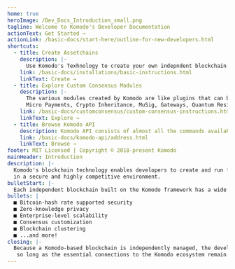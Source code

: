 ```yaml
---
home: true
heroImage: /Dev_Docs_Introduction_small.png
tagline: Welcome to Komodo's Developer Documentation
actionText: Get Started →
actionLink: /basic-docs/start-here/outline-for-new-developers.html
shortcuts:
  - title: Create Assetchains
    description: |-
      Use Komodo's Texhnology to create your own indepndent blockchain. Customizations available include: Coin emission, PoW/PoW, Privacy, CC modules and many more...
    link: /basic-docs/installations/basic-instructions.html
    linkText: Create →
  - title: Explore Custom Consensus Modules
    description: |-
      The various modules created by Komodo are like plugins that can be enabled at the time of creating an assetchain. The features they add include: Tokens, Oracles, Provable RNG for use in other applications,
      Micro Payments, Crypto Inheritance, MuSig, Gateways, Quantum Resistant Dilithium signing ......
    link: /basic-docs/customconsensus/custom-consensus-instructions.html
    linkText: Explore →
  - title: Browse Komodo API
    description: Komodo API consists of almost all the commands available in Bitcoin version 0.14 and many other useful RPC that are specific to the Komodo ecosystem.
    link: /basic-docs/komodo-api/address.html
    linkText: Browse →
footer: MIT Licensed | Copyright © 2018-present Komodo
mainHeader: Introduction
description: |-
  Komodo's blockchain technology enables developers to create and run fully independent blockchains 
  in a secure and highly competitive environment.
bulletStart: |-
  Each independent blockchain built on the Komodo framework has a wide range of capabilities, including:
bullets: |
  ■ Bitcoin-hash rate supported security              
  ■ Zero-knowledge privacy
  ■ Enterprise-level scalability                                  
  ■ Consensus customization
  ■ Blockchain clustering                                          
  ■ ...and more!
closing: |-
  Because a Komodo-based blockchain is independently managed, the developer has complete freedom,
   so long as the essential connections to the Komodo ecosystem remain.
---
```

